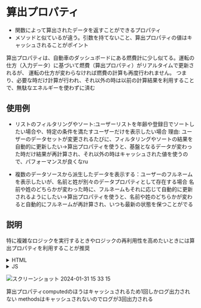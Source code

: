 # 算出プロパティ
- 関数によって算出されたデータを返すことができるプロパティ
- メソッドと似ているが違う。引数を持てないこと、算出プロパティの値はキャッシュされることがポイント

算出プロパティは、自動車のダッシュボードにある燃費計に少し似てる。運転の仕方（入力データ）に基づいて燃費（算出プロパティ）がリアルタイムで更新されるが、
運転の仕方が変わらなければ燃費の計算も再度行われません。
つまり、必要な時だけ計算が行われ、それ以外の時は以前の計算結果を利用することで、無駄なエネルギーを使わずに済む

## 使用例
- リストのフィルタリングやソート:ユーザーリストを年齢や登録日でソートしたい場合や、特定の条件を満たすユーザーだけを表示したい場合
理由: ユーザーのデータセットが変更されるたびに、フィルタリングやソートの結果を自動的に更新したい->算出プロパティを使うと、基盤となるデータが変わった時だけ結果が再計算され、それ以外の時はキャッシュされた値を使うので、パフォーマンスが良くなru

- 複数のデータソースから派生したデータを表示する：ユーザーのフルネームを表示したいが、名前と姓が別々のデータプロパティとして存在する場合
名前や姓のどちらかが変わった時に、フルネームもそれに応じて自動的に更新されるようにしたい→算出プロパティを使うと、名前や姓のどちらかが変わると自動的にフルネームが再計算され、いつも最新の状態を保つことがでる

## 説明
 特に複雑なロジックを実行するときやロジックの再利用性を高めたいときには算出プロパティを利用することが推奨

 <details>
  <summary>HTML</summary>
  
```
<!DOCTYPE html>
<html lang="ja">
  <head>
    <meta charset="utf-8" />
    <meta http-equiv="X-UA-Compatible" content="IE=edge" />
    <meta name="viewport" content="width=device-width, initial-scale=1.0" />
    <title>Vue.js 3</title>
    <link rel="stylesheet" href="css/main.css" />
  </head>
  <body>
    <div id="app">
      <!-- <p>{{ message }}</p> -->

      <!-- プロパティなので引数はなし。テンプレートで呼び出しする時はcomputedメソッドを出力。 -->
      <!-- <p>{{ reversedMessage }}</p> -->
      <!-- メソッドなので引数は必要。methodsを出力 -->
      <!-- <p>{{ reversedMessageMethod() }}</p> -->

      <h2>computed</h2>
      <ol>
        <li>{{ computedNumber }}</li>
        <li>{{ computedNumber }}</li>
        <li>{{ computedNumber }}</li>
      </ol>

      <h2>methods</h2>
      <ol>
        <li>{{ methodsNumber() }}</li>
        <li>{{ methodsNumber() }}</li>
        <li>{{ methodsNumber() }}</li>
      </ol>
    </div>
    <script src="https://unpkg.com/vue@3.1.5"></script>
    <script src="js/main.js"></script>
  </body>
</html>

```

</details>

<details>
  <summary>JS</summary>
  
```
const app = Vue.createApp({
  data: () => ({
    // message: 'Hello, Vue.js',
  }),
  //computedは、キャッシュがある。messageプロパティが変わらない限りは
  // reversedMessageに何度アクセスしても関数を再び実行することなく
  // 以前計算された結果を瞬時に返します
  // computed: {
  //   reversedMessage: function () {
  //     return this.message.split('').reverse().join('');
  //   },
  // },

  computed: {
    computedNumber: function () {
      console.log('computed!');
      return Math.random();
    },
  },

  // methodsはキャッシュなし。呼び出されるたびに関数の処理を行って処理を返します
  // methods: {
  //   reversedMessageMethod: function () {
  //     return this.message.split('').reverse().join('');
  //   },
  // },

  methods: {
    methodsNumber: function () {
      console.log('methods!');
      return Math.random();
    },
  },
});
app.mount('#app');

```
</details>


![スクリーンショット 2024-01-31 15 33 15](https://github.com/kb8864/TIL/assets/128299525/63eae545-4022-4f9d-b3dc-0bd7f41cb61a)

算出プロパティcomputedのほうはキャッシュされるため1回しかログ出力されない
methodsはキャッシュされないのでログが3回出力される
